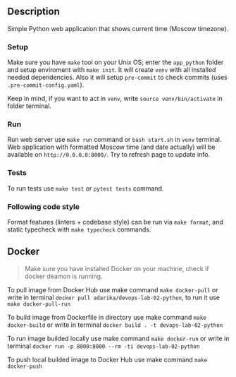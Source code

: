## Description

Simple Python web application that shows current time (Moscow timezone).

### Setup

Make sure you have `make` tool on your Unix OS; enter the `app_python` folder and setup enviroment with `make init`. It will create `venv` with all installed needed dependencies. Also it will setup `pre-commit` to check commits (uses `.pre-commit-config.yaml`).

Keep in mind, if you want to act in `venv`, write `source venv/bin/activate` in folder terminal.

### Run

Run web server use `make run` command or `bash start.sh` in `venv` terminal. Web application with formatted Moscow time (and date actually) will be available on `http://0.0.0.0:8000/`. Try to refresh page to update info.

### Tests

To run tests use `make test` or `pytest tests` command.

### Following code style

Format features (linters + codebase style) can be run via `make format`, and static typecheck with `make typecheck` commands.


## Docker

> Make sure you have installed Docker on your machine, check if docker deamon is running.

To pull image from Docker Hub use make command `make docker-pull` or write in terminal `docker pull adarika/devops-lab-02-python`, to run it use `make docker-pull-run`

To build image from  Dockerfile in directory use make command `make docker-build` or write in terminal `docker build . -t devops-lab-02-python`

To run image builded locally use make command `make docker-run` or write in terminal `docker run -p 8000:8000 --rm -ti devops-lab-02-python`

To push local builded image to Docker Hub use make command `make docker-push`
